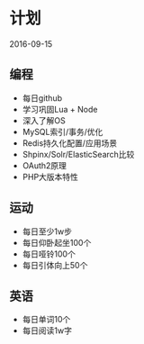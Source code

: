 # 计划

 2016-09-15

## 编程
 - 每日github
 - 学习巩固Lua + Node
 - 深入了解OS
 - MySQL索引/事务/优化
 - Redis持久化配置/应用场景
 - Shpinx/Solr/ElasticSearch比较
 - OAuth2原理
 - PHP大版本特性

## 运动
 - 每日至少1w步
 - 每日仰卧起坐100个
 - 每日哑铃100个
 - 每日引体向上50个

## 英语
 - 每日单词10个
 - 每日阅读1w字

